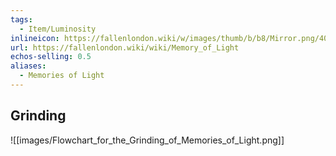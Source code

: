 ```yaml
---
tags:
  - Item/Luminosity
inlineicon: https://fallenlondon.wiki/w/images/thumb/b/b8/Mirror.png/40px-Mirror.png
url: https://fallenlondon.wiki/wiki/Memory_of_Light
echos-selling: 0.5
aliases:
  - Memories of Light
---
```


## Grinding
![[images/Flowchart_for_the_Grinding_of_Memories_of_Light.png]]
